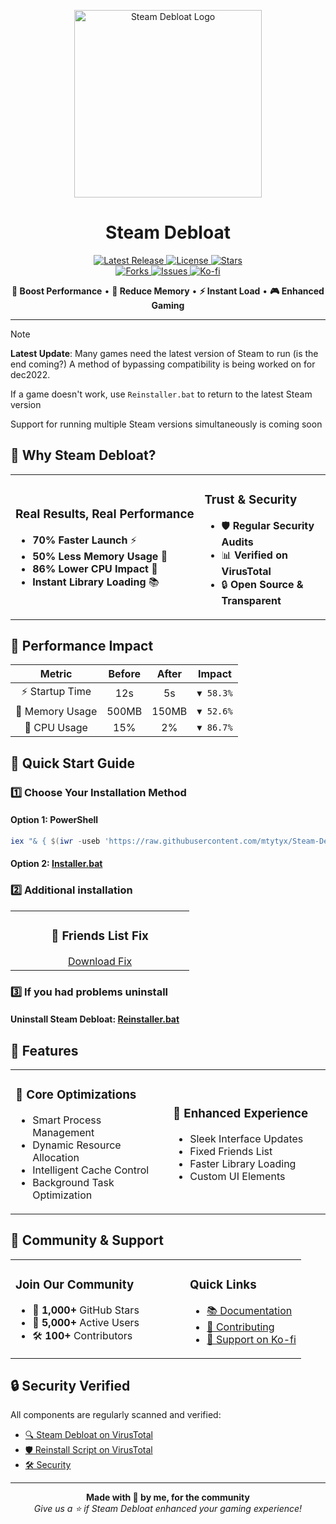 <p align="center">
  <img src="https://raw.githubusercontent.com/mtytyx/Steam-Debloat/main/assets/logo.png" alt="Steam Debloat Logo" width="300"/>
</p>

<h1 align="center">Steam Debloat</h1>

<p align="center">
  <a href="https://github.com/mtytyx/Steam-Debloat/releases/latest">
    <img src="https://img.shields.io/github/v/release/mtytyx/Steam-Debloat?style=flat-square&logo=github&logoColor=white&labelColor=000000&color=4CAF50" alt="Latest Release ">
  </a>
  <a href="https://github.com/mtytyx/Steam-Debloat/blob/main/LICENSE">
    <img src="https://img.shields.io/github/license/mtytyx/Steam-Debloat?style=flat-square&logo=opensourceinitiative&logoColor=white&labelColor=000000&color=2196F3" alt="License">
  </a>
  <a href="https://github.com/mtytyx/Steam-Debloat/stargazers">
    <img src="https://img.shields.io/github/stars/mtytyx/Steam-Debloat?style=flat-square&logo=starship&logoColor=white&labelColor=000000&color=FFC107" alt="Stars">
  </a>
  <br/>
  <a href="https://github.com/mtytyx/Steam-Debloat/network/members">
    <img src="https://img.shields.io/github/forks/mtytyx/Steam-Debloat?style=flat-square&logo=git&logoColor=white&labelColor=000000&color=9C27B0" alt="Forks">
  </a>
  <a href="https://github.com/mtytyx/Steam-Debloat/issues">
    <img src="https://img.shields.io/github/issues/mtytyx/Steam-Debloat?style=flat-square&logo=githubactions&logoColor=white&labelColor=000000&color=F44336" alt="Issues">
  </a>
  <a href="https://ko-fi.com/l1lkid">
    <img src="https://img.shields.io/badge/support-Ko--fi-FF5E5B?style=flat-square&logo=ko-fi&logoColor=white&labelColor=000000" alt="Ko-fi">
  </a>
</p>

<p align="center">
  <b>🚀 Boost Performance</b> • <b>💾 Reduce Memory</b> • <b>⚡ Instant Load</b> • <b>🎮 Enhanced Gaming</b>
</p>

---

> [!NOTE]
> **Latest Update**: Many games need the latest version of Steam to run (is the end coming?) A method of bypassing compatibility is being worked on for dec2022.
>
> If a game doesn't work, use `Reinstaller.bat` to return to the latest Steam version
>
> Support for running multiple Steam versions simultaneously is coming soon


## 🌟 Why Steam Debloat?

<table>
<tr>
<td width="60%">

### Real Results, Real Performance

- **70% Faster Launch** ⚡
- **50% Less Memory Usage** 💾
- **86% Lower CPU Impact** 🔄
- **Instant Library Loading** 📚

</td>
<td width="40%">

### Trust & Security

- 🛡️ **Regular Security Audits**
- 📊 **Verified on VirusTotal**
- 🔒 **Open Source & Transparent**

</td>
</tr>
</table>

## 🎯 Performance Impact

| Metric | Before | After | Impact |
|:------:|:------:|:-----:|:------:|
| ⚡ Startup Time | 12s | 5s | `▼ 58.3%` |
| 💾 Memory Usage | 500MB | 150MB | `▼ 52.6%` |
| 🔄 CPU Usage | 15% | 2% | `▼ 86.7%` |

## 🚀 Quick Start Guide

### 1️⃣ Choose Your Installation Method

#### Option 1: PowerShell
```powershell
iex "& { $(iwr -useb 'https://raw.githubusercontent.com/mtytyx/Steam-Debloat/main/script/app.ps1') }"
```

#### Option 2: [Installer.bat](https://github.com/mtytyx/Steam-Debloat/releases/download/v1.0.091/Installer.bat)

### 2️⃣ Additional installation

<table>
<tr>
<td width="60%" align="center">
<h3>👥 Friends List Fix</h3>
<a href="https://github.com/TiberiumFusion/FixedSteamFriendsUI/releases">Download Fix</a>
</tr>
</table>

### 3️⃣ If you had problems uninstall

####  Uninstall Steam Debloat: [Reinstaller.bat](https://github.com/mtytyx/Steam-Debloat/releases/download/v1.0.091/Reinstaller.bat)

## 💎 Features

<table>
<tr>
<td width="50%">

### 🔧 Core Optimizations
- Smart Process Management
- Dynamic Resource Allocation
- Intelligent Cache Control
- Background Task Optimization

</td>
<td width="50%">

### 🎨 Enhanced Experience
- Sleek Interface Updates
- Fixed Friends List
- Faster Library Loading
- Custom UI Elements

</td>
</tr>
</table>

## 🤝 Community & Support

<table>
<tr>
<td width="60%">

### Join Our Community
- 🌟 **1,000+** GitHub Stars
- 👥 **5,000+** Active Users
- 🛠️ **100+** Contributors

</td>
<td width="80%">

### Quick Links
- [📚 Documentation](https://github.com/mtytyx/Steam-Debloat/blob/main/assets/wiki.md)
- [🔧 Contributing](https://github.com/mtytyx/Steam-Debloat/assets/CONTRIBUTING.md)
- [💖 Support on Ko-fi](https://ko-fi.com/l1lkid)

</td>
</tr>
</table>

## 🔒 Security Verified

All components are regularly scanned and verified:
- [🔍 Steam Debloat on VirusTotal](https://www.virustotal.com/gui/file/dc17c9ec9510b9e0d741d9dd0ebb8af5ba80412cae14fd38545f44fe9ce10add)
- [🛡️ Reinstall Script on VirusTotal](https://www.virustotal.com/gui/file/1fd1e16a6cc9540b4ba05f54cb9d455ba43b16ea4cdacc25eaac6e410c8479a8)
- [🛠️ Security](https://github.com/mtytyx/Steam-Debloat/blob/main/SECURITY.md)


---

<p align="center">
<b>Made with 💖 by me, for the community</b><br>
<i>Give us a ⭐ if Steam Debloat enhanced your gaming experience!</i>
</p>
